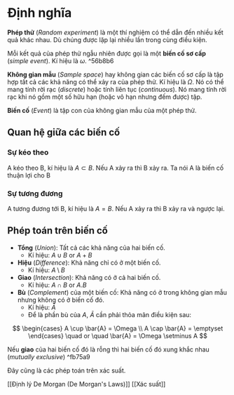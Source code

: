 # Định nghĩa
**Phép thử** (*Random experiment*) là một thí nghiệm có thể dẫn đến nhiều kết quả khác nhau. Dù chúng được lặp lại nhiều lần trong cùng điều kiện.

Mỗi kết quả của phép thử ngẫu nhiên được gọi là một **biến cố sơ cấp** (*simple event*). Kí hiệu là $\omega$. ^56b8b6

**Không gian mẫu** (*Sample space*) hay không gian các biến cố sơ cấp là tập hợp tất cả các khả năng có thể xảy ra của phép thử. Kí hiệu là $\Omega$.
Nó có thể mang tính rời rạc (*discrete*) hoặc tính liên tục (*continuous*). Nó mang tính rời rạc khi nó gồm một số hữu hạn (hoặc vô hạn nhưng đếm được) tập. 

**Biến cố** (*Event*) là tập con của không gian mẫu của một phép thử.

## Quan hệ giữa các biến cố
### Sự kéo theo
A kéo theo B, kí hiệu là $A \subset B$. Nếu A xảy ra thì B xảy ra. Ta nói A là biến cố thuận lợi cho B

### Sự tương đương
A tương đương tới B, kí hiệu là $A = B$. Nếu A xảy ra thì B xảy ra và ngược lại.

## Phép toán trên biến cố
- **Tổng** (*Union*): Tất cả các khả năng của hai biến cố.
	- Kí hiệu: $A\cup B$ or $A+B$
- **Hiệu** (*Difference*): Khả năng chỉ có ở một biến cố.
	- Kí hiệu: $A\setminus B$
- **Giao** (*Intersection*): Khả năng có ở cả hai biến cố.
	- Kí hiệu: $A \cap B$ or $A.B$
- **Bù** (*Complement*) của một biến cố: Khả năng có ở trong không gian mẫu nhưng không có ở biến cố đó.
	- Kí hiệu: $\bar{A}$
	- Để là phần bù của $A$, $\bar{A}$ cần phải thỏa mãn điều kiện sau: 

$$
\begin{cases}
A \cup \bar{A} = \Omega \\
A \cap \bar{A} = \emptyset \end{cases}
\quad or \quad
\bar{A} = \Omega \setminus A
$$

Nếu **giao** của hai biến cố đó là rỗng thì hai biến cố đó xung khắc nhau (*mutually exclusive*) ^fb75a9

Đây cũng là các phép toán trên xác suất.

[[Định lý De Morgan (De Morgan's Laws)]]
[[Xác suất]]